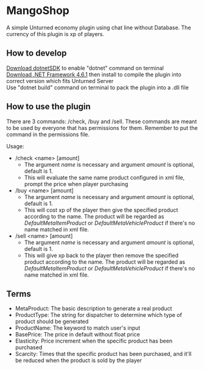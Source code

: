 # MangoShop
A simple Unturned economy plugin using chat line without Database. The currency of this plugin is xp of players.
## How to develop
[Download dotnetSDK](https://dotnet.microsoft.com/en-us/download) to enable "dotnet" command on terminal  
[Download .NET Framework 4.6.1](https://www.microsoft.com/en-us/download/details.aspx?id=49978) then install to compile the plugin into correct version which fits Unturned Server  
Use "dotnet build" command on terminal to pack the plugin into a .dll file  

## How to use the plugin
There are 3 commands: /check, /buy and /sell. These commands are meant to be used by everyone that has permissions for them. Remember to put the command in the permissions file.  

Usage:  
- /check \<name\> [amount]
    - The argument _name_ is necessary and argument _amount_ is optional, default is 1.
    - This will evaluate the same name product configured in xml file, prompt the price when player purchasing
- /buy \<name\> [amount]
    - The argument _name_ is necessary and argument _amount_ is optional, default is 1.
    - This will cost xp of the player then give the specified product according to the name. The product will be regarded as _DefaultMetaItemProduct_ or _DefaultMetaVehicleProduct_ if there's no name matched in xml file.
- /sell \<name\> [amount]
    - The argument _name_ is necessary and argument _amount_ is optional, default is 1.
    - This will give xp back to the player then remove the specified product according to the name. The product will be regarded as _DefaultMetaItemProduct_ or _DefaultMetaVehicleProduct_ if there's no name matched in xml file.

## Terms
- MetaProduct: The basic description to generate a real product
- ProductType: The string for dispatcher to determine which type of product should be generated
- ProductName: The keyword to match user's input
- BasePrice: The price in default without float price
- Elasticity: Price increment when the specific product has been purchased
- Scarcity: Times that the specific product has been purchased, and it'll be reduced when the product is sold by the player